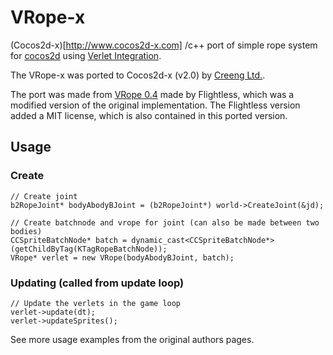 VRope-x
=======

(Cocos2d-x)[http://www.cocos2d-x.com] /c++ port of simple rope system for [cocos2d](http://www.cocos2d-iphone.org) using [Verlet Integration](http://en.wikipedia.org/wiki/Verlet_integration).

The VRope-x was ported to Cocos2d-x (v2.0) by [Creeng Ltd.](http://www.creeng.com).

The port was made from [VRope 0.4](https://github.com/mb1/VRope) made by Flightless, which was a modified version of the original implementation. The Flightless
version added a MIT license, which is also contained in this ported version.

Usage
-----

### Create

    // Create joint
    b2RopeJoint* bodyAbodyBJoint = (b2RopeJoint*) world->CreateJoint(&jd); 

    // Create batchnode and vrope for joint (can also be made between two bodies)
    CCSpriteBatchNode* batch = dynamic_cast<CCSpriteBatchNode*> (getChildByTag(KTagRopeBatchNode));
    VRope* verlet = new VRope(bodyAbodyBJoint, batch); 


### Updating (called from update loop)
    
    // Update the verlets in the game loop
    verlet->update(dt);
    verlet->updateSprites();

See more usage examples from the original authors pages.